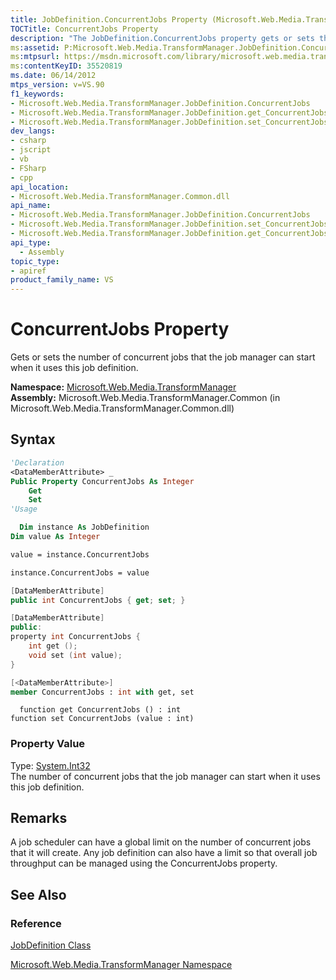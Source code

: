 ```yaml
---
title: JobDefinition.ConcurrentJobs Property (Microsoft.Web.Media.TransformManager)
TOCTitle: ConcurrentJobs Property
description: "The JobDefinition.ConcurrentJobs property gets or sets the number of concurrent jobs that the job manager can start when it uses this job definition."
ms:assetid: P:Microsoft.Web.Media.TransformManager.JobDefinition.ConcurrentJobs
ms:mtpsurl: https://msdn.microsoft.com/library/microsoft.web.media.transformmanager.jobdefinition.concurrentjobs(v=VS.90)
ms:contentKeyID: 35520819
ms.date: 06/14/2012
mtps_version: v=VS.90
f1_keywords:
- Microsoft.Web.Media.TransformManager.JobDefinition.ConcurrentJobs
- Microsoft.Web.Media.TransformManager.JobDefinition.get_ConcurrentJobs
- Microsoft.Web.Media.TransformManager.JobDefinition.set_ConcurrentJobs
dev_langs:
- csharp
- jscript
- vb
- FSharp
- cpp
api_location:
- Microsoft.Web.Media.TransformManager.Common.dll
api_name:
- Microsoft.Web.Media.TransformManager.JobDefinition.ConcurrentJobs
- Microsoft.Web.Media.TransformManager.JobDefinition.set_ConcurrentJobs
- Microsoft.Web.Media.TransformManager.JobDefinition.get_ConcurrentJobs
api_type:
  - Assembly
topic_type:
- apiref
product_family_name: VS
---
```


# ConcurrentJobs Property

Gets or sets the number of concurrent jobs that the job manager can start when it uses this job definition.

**Namespace:**  [Microsoft.Web.Media.TransformManager](microsoft-web-media-transformmanager-namespace.md)  
**Assembly:**  Microsoft.Web.Media.TransformManager.Common (in Microsoft.Web.Media.TransformManager.Common.dll)

## Syntax

```vb
'Declaration
<DataMemberAttribute> _
Public Property ConcurrentJobs As Integer
    Get
    Set
'Usage

  Dim instance As JobDefinition
Dim value As Integer

value = instance.ConcurrentJobs

instance.ConcurrentJobs = value
```

```csharp
[DataMemberAttribute]
public int ConcurrentJobs { get; set; }
```

```cpp
[DataMemberAttribute]
public:
property int ConcurrentJobs {
    int get ();
    void set (int value);
}
```

``` fsharp
[<DataMemberAttribute>]
member ConcurrentJobs : int with get, set
```

```jscript
  function get ConcurrentJobs () : int
function set ConcurrentJobs (value : int)
```

### Property Value

Type: [System.Int32](https://msdn.microsoft.com/library/td2s409d)  
The number of concurrent jobs that the job manager can start when it uses this job definition.  

## Remarks

A job scheduler can have a global limit on the number of concurrent jobs that it will create. Any job definition can also have a limit so that overall job throughput can be managed using the ConcurrentJobs property.

## See Also

### Reference

[JobDefinition Class](jobdefinition-class-microsoft-web-media-transformmanager.md)

[Microsoft.Web.Media.TransformManager Namespace](microsoft-web-media-transformmanager-namespace.md)
